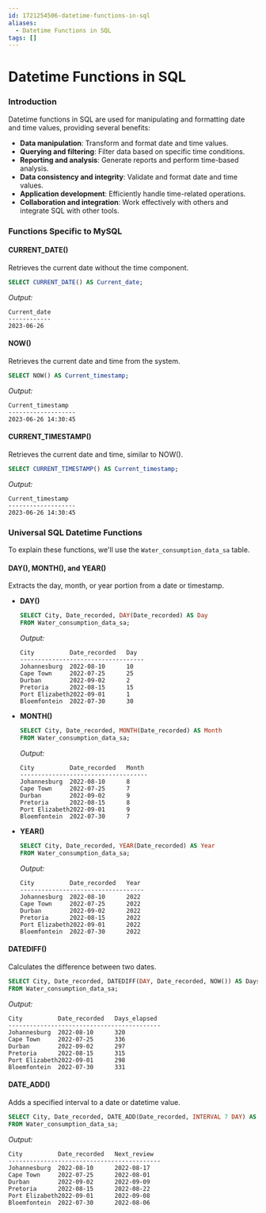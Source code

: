 ```yaml
---
id: 1721254506-datetime-functions-in-sql
aliases:
  - Datetime Functions in SQL
tags: []
---
```


# Datetime Functions in SQL

### Introduction
Datetime functions in SQL are used for manipulating and formatting date and time values, providing several benefits:
- **Data manipulation**: Transform and format date and time values.
- **Querying and filtering**: Filter data based on specific time conditions.
- **Reporting and analysis**: Generate reports and perform time-based analysis.
- **Data consistency and integrity**: Validate and format date and time values.
- **Application development**: Efficiently handle time-related operations.
- **Collaboration and integration**: Work effectively with others and integrate SQL with other tools.

### Functions Specific to MySQL
#### CURRENT_DATE()
Retrieves the current date without the time component.
```sql
SELECT CURRENT_DATE() AS Current_date;
```
*Output:*
```
Current_date
------------
2023-06-26
```

#### NOW()
Retrieves the current date and time from the system.
```sql
SELECT NOW() AS Current_timestamp;
```
*Output:*
```
Current_timestamp
-------------------
2023-06-26 14:30:45
```

#### CURRENT_TIMESTAMP()
Retrieves the current date and time, similar to NOW().
```sql
SELECT CURRENT_TIMESTAMP() AS Current_timestamp;
```
*Output:*
```
Current_timestamp
-------------------
2023-06-26 14:30:45
```

### Universal SQL Datetime Functions
To explain these functions, we'll use the `Water_consumption_data_sa` table.

#### DAY(), MONTH(), and YEAR()
Extracts the day, month, or year portion from a date or timestamp.

- **DAY()**
  ```sql
  SELECT City, Date_recorded, DAY(Date_recorded) AS Day
  FROM Water_consumption_data_sa;
  ```

  *Output:*
  ```
  City          Date_recorded   Day
  -----------------------------------
  Johannesburg  2022-08-10      10
  Cape Town     2022-07-25      25
  Durban        2022-09-02      2
  Pretoria      2022-08-15      15
  Port Elizabeth2022-09-01      1
  Bloemfontein  2022-07-30      30
  ```

- **MONTH()**
  ```sql
  SELECT City, Date_recorded, MONTH(Date_recorded) AS Month
  FROM Water_consumption_data_sa;
  ```

  *Output:*
  ```
  City          Date_recorded   Month
  ------------------------------------
  Johannesburg  2022-08-10      8
  Cape Town     2022-07-25      7
  Durban        2022-09-02      9
  Pretoria      2022-08-15      8
  Port Elizabeth2022-09-01      9
  Bloemfontein  2022-07-30      7
  ```

- **YEAR()**
  ```sql
  SELECT City, Date_recorded, YEAR(Date_recorded) AS Year
  FROM Water_consumption_data_sa;
  ```

  *Output:*
  ```
  City          Date_recorded   Year
  -----------------------------------
  Johannesburg  2022-08-10      2022
  Cape Town     2022-07-25      2022
  Durban        2022-09-02      2022
  Pretoria      2022-08-15      2022
  Port Elizabeth2022-09-01      2022
  Bloemfontein  2022-07-30      2022
  ```

#### DATEDIFF()
Calculates the difference between two dates.
```sql
SELECT City, Date_recorded, DATEDIFF(DAY, Date_recorded, NOW()) AS Days_elapsed
FROM Water_consumption_data_sa;
```

*Output:*
```
City          Date_recorded   Days_elapsed
-------------------------------------------
Johannesburg  2022-08-10      320
Cape Town     2022-07-25      336
Durban        2022-09-02      297
Pretoria      2022-08-15      315
Port Elizabeth2022-09-01      298
Bloemfontein  2022-07-30      331
```

#### DATE_ADD()
Adds a specified interval to a date or datetime value.
```sql
SELECT City, Date_recorded, DATE_ADD(Date_recorded, INTERVAL 7 DAY) AS Next_review
FROM Water_consumption_data_sa;
```

*Output:*
```
City          Date_recorded   Next_review
-------------------------------------------
Johannesburg  2022-08-10      2022-08-17
Cape Town     2022-07-25      2022-08-01
Durban        2022-09-02      2022-09-09
Pretoria      2022-08-15      2022-08-22
Port Elizabeth2022-09-01      2022-09-08
Bloemfontein  2022-07-30      2022-08-06
```
